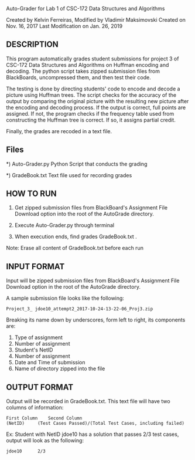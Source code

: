 Auto-Grader for Lab 1 of CSC-172 Data Structures and Algorithms

Created by Kelvin Ferreiras, Modified by Vladimir Maksimovski
Created on Nov. 16, 2017
Last Modification on Jan. 26, 2019


## DESCRIPTION 

This program automatically grades student submissions for project 3 of CSC-172 Data Structures and Algorithms on Huffman encoding and decoding. The python script takes zipped submission files from BlackBoards, uncompressed them, and then test their code. 

The testing is done by directing students' code to encode and decode a picture using Huffman trees. The script checks for the accuracy of the output by comparing the original picture with the resulting new picture after the encoding and decoding process. If the output is correct, full points are assigned. If not, the program checks if the frequency table used from constructing the Huffman tree is correct. If so, it assigns partial credit.

Finally, the grades are recoded in a text file.


## Files

*) Auto-Grader.py
	Python Script that conducts the grading
 
*) GradeBook.txt
	Text file used for recording grades


## HOW TO RUN 

1) Get zipped submission files from BlackBoard's Assignment File Download option into the root of the AutoGrade directory.

2) Execute Auto-Grader.py through terminal

3) When execution ends, find grades GradeBook.txt .

Note: Erase all content of GradeBook.txt before each run


## INPUT FORMAT

Input will be zipped submission files from BlackBoard's Assignment File Download option in the root of the AutoGrade directory.  

A sample submission file looks like the following:

	Project_3_ jdoe10_attempt2_2017-10-24-13-22-06_Proj3.zip 

Breaking its name down by underscores, form left to right, its components are:

1) Type of assignment
2) Number of assignment
3) Student's NetID
4) Number of assignment
5) Date and Time of submission
6) Name of directory zipped into the file

## OUTPUT FORMAT

Output will be recorded in GradeBook.txt. This text file will have two columns of information:

	First Column	Second Column
	(NetID)		(Test Cases Passed)/(Total Test Cases, including failed)

Ex: Student with NetID jdoe10 has a solution that passes 2/3 test cases, output will look as the following:
	
	jdoe10		2/3

